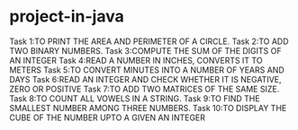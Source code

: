 # project-in-java
Task 1:TO PRINT THE AREA AND PERIMETER OF A CIRCLE.
Task 2:TO ADD TWO BINARY NUMBERS.
Task 3:COMPUTE THE SUM OF THE DIGITS OF AN INTEGER
Task 4:READ A NUMBER IN INCHES, CONVERTS IT TO METERS
Task 5:TO CONVERT MINUTES INTO A NUMBER OF YEARS AND DAYS
Task 6:READ AN INTEGER AND CHECK WHETHER IT IS NEGATIVE, ZERO OR POSITIVE
Task 7:TO ADD TWO MATRICES OF THE SAME SIZE.
Task 8:TO COUNT ALL VOWELS IN A STRING.
Task 9:TO FIND THE SMALLEST NUMBER AMONG THREE NUMBERS.
Task 10:TO DISPLAY THE CUBE OF THE NUMBER UPTO A GIVEN AN INTEGER



